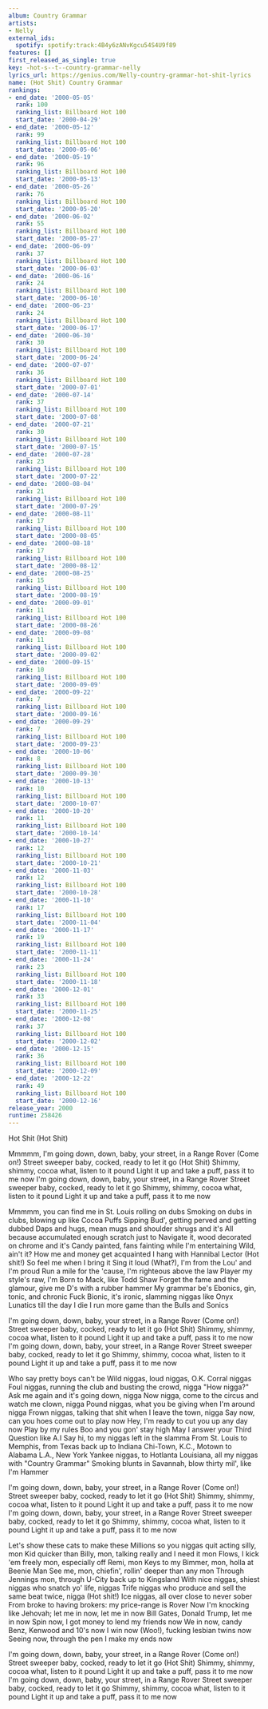 ```yaml
---
album: Country Grammar
artists:
- Nelly
external_ids:
  spotify: spotify:track:4B4y6zANvKgcu54S4U9f89
features: []
first_released_as_single: true
key: -hot-s--t--country-grammar-nelly
lyrics_url: https://genius.com/Nelly-country-grammar-hot-shit-lyrics
name: (Hot Shit) Country Grammar
rankings:
- end_date: '2000-05-05'
  rank: 100
  ranking_list: Billboard Hot 100
  start_date: '2000-04-29'
- end_date: '2000-05-12'
  rank: 99
  ranking_list: Billboard Hot 100
  start_date: '2000-05-06'
- end_date: '2000-05-19'
  rank: 96
  ranking_list: Billboard Hot 100
  start_date: '2000-05-13'
- end_date: '2000-05-26'
  rank: 76
  ranking_list: Billboard Hot 100
  start_date: '2000-05-20'
- end_date: '2000-06-02'
  rank: 55
  ranking_list: Billboard Hot 100
  start_date: '2000-05-27'
- end_date: '2000-06-09'
  rank: 37
  ranking_list: Billboard Hot 100
  start_date: '2000-06-03'
- end_date: '2000-06-16'
  rank: 24
  ranking_list: Billboard Hot 100
  start_date: '2000-06-10'
- end_date: '2000-06-23'
  rank: 24
  ranking_list: Billboard Hot 100
  start_date: '2000-06-17'
- end_date: '2000-06-30'
  rank: 30
  ranking_list: Billboard Hot 100
  start_date: '2000-06-24'
- end_date: '2000-07-07'
  rank: 36
  ranking_list: Billboard Hot 100
  start_date: '2000-07-01'
- end_date: '2000-07-14'
  rank: 37
  ranking_list: Billboard Hot 100
  start_date: '2000-07-08'
- end_date: '2000-07-21'
  rank: 30
  ranking_list: Billboard Hot 100
  start_date: '2000-07-15'
- end_date: '2000-07-28'
  rank: 23
  ranking_list: Billboard Hot 100
  start_date: '2000-07-22'
- end_date: '2000-08-04'
  rank: 21
  ranking_list: Billboard Hot 100
  start_date: '2000-07-29'
- end_date: '2000-08-11'
  rank: 17
  ranking_list: Billboard Hot 100
  start_date: '2000-08-05'
- end_date: '2000-08-18'
  rank: 17
  ranking_list: Billboard Hot 100
  start_date: '2000-08-12'
- end_date: '2000-08-25'
  rank: 15
  ranking_list: Billboard Hot 100
  start_date: '2000-08-19'
- end_date: '2000-09-01'
  rank: 11
  ranking_list: Billboard Hot 100
  start_date: '2000-08-26'
- end_date: '2000-09-08'
  rank: 11
  ranking_list: Billboard Hot 100
  start_date: '2000-09-02'
- end_date: '2000-09-15'
  rank: 10
  ranking_list: Billboard Hot 100
  start_date: '2000-09-09'
- end_date: '2000-09-22'
  rank: 7
  ranking_list: Billboard Hot 100
  start_date: '2000-09-16'
- end_date: '2000-09-29'
  rank: 7
  ranking_list: Billboard Hot 100
  start_date: '2000-09-23'
- end_date: '2000-10-06'
  rank: 8
  ranking_list: Billboard Hot 100
  start_date: '2000-09-30'
- end_date: '2000-10-13'
  rank: 10
  ranking_list: Billboard Hot 100
  start_date: '2000-10-07'
- end_date: '2000-10-20'
  rank: 11
  ranking_list: Billboard Hot 100
  start_date: '2000-10-14'
- end_date: '2000-10-27'
  rank: 12
  ranking_list: Billboard Hot 100
  start_date: '2000-10-21'
- end_date: '2000-11-03'
  rank: 12
  ranking_list: Billboard Hot 100
  start_date: '2000-10-28'
- end_date: '2000-11-10'
  rank: 17
  ranking_list: Billboard Hot 100
  start_date: '2000-11-04'
- end_date: '2000-11-17'
  rank: 19
  ranking_list: Billboard Hot 100
  start_date: '2000-11-11'
- end_date: '2000-11-24'
  rank: 23
  ranking_list: Billboard Hot 100
  start_date: '2000-11-18'
- end_date: '2000-12-01'
  rank: 33
  ranking_list: Billboard Hot 100
  start_date: '2000-11-25'
- end_date: '2000-12-08'
  rank: 37
  ranking_list: Billboard Hot 100
  start_date: '2000-12-02'
- end_date: '2000-12-15'
  rank: 36
  ranking_list: Billboard Hot 100
  start_date: '2000-12-09'
- end_date: '2000-12-22'
  rank: 49
  ranking_list: Billboard Hot 100
  start_date: '2000-12-16'
release_year: 2000
runtime: 258426
---
```

Hot Shit (Hot Shit)

Mmmmm, I'm going down, down, baby, your street, in a Range Rover
(Come on!)
Street sweeper baby, cocked, ready to let it go
(Hot Shit)
Shimmy, shimmy, cocoa what, listen to it pound
Light it up and take a puff, pass it to me now
I'm going down, down, baby, your street, in a Range Rover
Street sweeper baby, cocked, ready to let it go
Shimmy, shimmy, cocoa what, listen to it pound
Light it up and take a puff, pass it to me now

Mmmmm, you can find me in St. Louis rolling on dubs
Smoking on dubs in clubs, blowing up like Cocoa Puffs
Sipping Bud', getting perved and getting dubbed
Daps and hugs, mean mugs and shoulder shrugs and it's
All because accumulated enough scratch just to
Navigate it, wood decorated on chrome and it's
Candy painted, fans fainting while I'm entertaining
Wild, ain't it? How me and money get acquainted
I hang with Hannibal Lector (Hot shit!)
So feel me when I bring it
Sing it loud (What?), I'm from the Lou' and I'm proud
Run a mile for the 'cause, I'm righteous above the law
Player my style's raw, I'm Born to Mack, like Todd Shaw
Forget the fame and the glamour, give me D's with a rubber hammer
My grammar be's Ebonics, gin, tonic, and chronic
Fuck Bionic, it's ironic, slamming niggas like Onyx
Lunatics till the day I die
I run more game than the Bulls and Sonics

I'm going down, down, baby, your street, in a Range Rover
(Come on!)
Street sweeper baby, cocked, ready to let it go
(Hot Shit)
Shimmy, shimmy, cocoa what, listen to it pound
Light it up and take a puff, pass it to me now
I'm going down, down, baby, your street, in a Range Rover
Street sweeper baby, cocked, ready to let it go
Shimmy, shimmy, cocoa what, listen to it pound
Light it up and take a puff, pass it to me now

Who say pretty boys can't be
Wild niggas, loud niggas, O.K. Corral niggas
Foul niggas, running the club and busting the crowd, nigga
"How nigga?" Ask me again and it's going down, nigga
Now nigga, come to the circus and watch me clown, nigga
Pound niggas, what you be giving when I'm around nigga
Frown niggas, talking that shit when I leave the town, nigga
Say now, can you hoes come out to play now
Hey, I'm ready to cut you up any day now
Play by my rules Boo and you gon' stay high
May I answer your Third Question like A.I
Say hi, to my niggas left in the slamma
From St. Louis to Memphis, from Texas back up to Indiana
Chi-Town, K.C., Motown to Alabama
L.A., New York Yankee niggas, to Hotlanta
Louisiana, all my niggas with "Country Grammar"
Smoking blunts in Savannah, blow thirty mil', like I'm Hammer

I'm going down, down, baby, your street, in a Range Rover
(Come on!)
Street sweeper baby, cocked, ready to let it go
(Hot Shit)
Shimmy, shimmy, cocoa what, listen to it pound
Light it up and take a puff, pass it to me now
I'm going down, down, baby, your street, in a Range Rover
Street sweeper baby, cocked, ready to let it go
Shimmy, shimmy, cocoa what, listen to it pound
Light it up and take a puff, pass it to me now

Let's show these cats to make these
Millions so you niggas quit acting silly, mon
Kid quicker than Billy, mon, talking really and I need it mon
Flows, I kick 'em freely mon, especially off Remi, mon
Keys to my Bimmer, mon, holla at Beenie Man
See me, mon, chiefin', rollin' deeper than any mon
Through Jennings mon, through U-City back up to Kingsland
With nice niggas, shiest niggas who snatch yo' life, niggas
Trife niggas who produce and sell the same beat twice, nigga
(Hot shit!) Ice niggas, all over close to never sober
From broke to having brokers: my price-range is Rover
Now I'm knocking like Jehovah; let me in now, let me in now
Bill Gates, Donald Trump, let me in now
Spin now, I got money to lend my friends now
We in now, candy Benz, Kenwood and 10's now
I win now (Woo!), fucking lesbian twins now
Seeing now, through the pen I make my ends now

I'm going down, down, baby, your street, in a Range Rover
(Come on!)
Street sweeper baby, cocked, ready to let it go
(Hot Shit)
Shimmy, shimmy, cocoa what, listen to it pound
Light it up and take a puff, pass it to me now
I'm going down, down, baby, your street, in a Range Rover
Street sweeper baby, cocked, ready to let it go
Shimmy, shimmy, cocoa what, listen to it pound
Light it up and take a puff, pass it to me now
